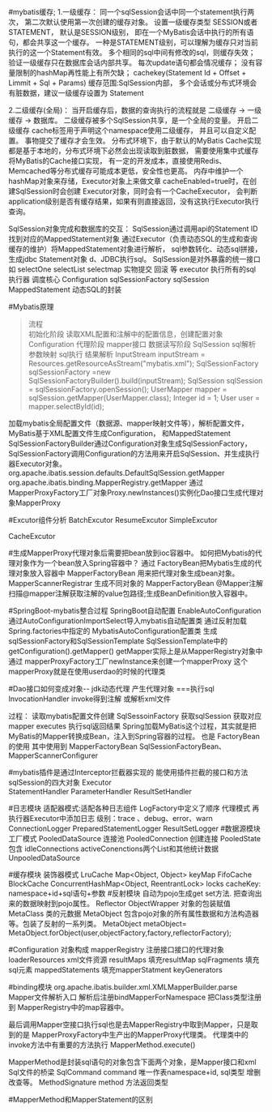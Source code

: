 #mybatis缓存; 
1.一级缓存： 同一个sqlSession会话中同一个statement执行两次，
第二次默认使用第一次创建的缓存对象。 设置一级缓存类型 SESSION或者STATEMENT，
默认是SESSION级别， 即在一个MyBatis会话中执行的所有语句，都会共享这一个缓存。
 一种是STATEMENT级别，可以理解为缓存只对当前执行的这一个Statement有效。 
 多个相同的sql中间有修改的sql，则缓存失效； 验证一级缓存只在数据库会话内部共享。
  每次update语句都会情况缓存； 没有容量限制的hashMap再性能上有所欠缺；
   cachekey(Statement Id + Offset + Limmit + Sql + Params) 缓存范围:SqlSession内部，
   多个会话或分布式环境会有脏数据，建议一级缓存设置为 Statement

2.二级缓存(全局)： 当开启缓存后，数据的查询执行的流程就是  二级缓存 -> 一级缓存 -> 数据库。 
二级缓存被多个SqlSession共享，是一个全局的变量。 
开启二级缓存 cache标签用于声明这个namespace使用二级缓存，
并且可以自定义配置。 事物提交了缓存才会生效。 
分布式环境下，由于默认的MyBatis Cache实现都是基于本地的，分布式环境下必然会出现读取到脏数据，
需要使用集中式缓存将MyBatis的Cache接口实现， 
有一定的开发成本，直接使用Redis、Memcached等分布式缓存可能成本更低，安全性也更高。 
内存中维护一个hashMap对象来存储，Executor对象上来做文章 cacheEnabled=true时，在创建SqlSession时会创建 Executor对象，同时会有一个CacheExecutor，
会判断application级别是否有缓存结果，如果有则直接返回，没有这执行Executor执行查询。

SqlSession对象完成和数据库的交互：
 SqlSession通过调用api的Statement ID找到对应的MappedStatement对象 通过Executor（负责动态SQL的生成和查询缓存的维护）将MappedStatement对象进行解析，
 sql参数转化、动态sql拼接，生成jdbc Statement对象 d、JDBC执行sql。
 SqlSession是对外暴露的统一接口 如 selectOne selectList selectmap 实物提交 回滚 等 executor 执行所有的sql 执行器 调度核心
 Configuration sqlSessionFactory sqlSession
MappedStatement 动态SQL的封装

#Mybatis原理

>流程  
 初始化阶段  读取XML配置和注解中的配置信息，创建配置对象 Configuration
 代理阶段  mapper接口
 数据读写阶段  SqlSession sql解析 参数映射 sql执行 结果解析
InputStream inputStream = Resources.getResourceAsStream("mybatis.xml"); 
SqlSessionFactory sqlSessionFactory =new SqlSessionFactoryBuilder().build(inputStream); 
SqlSession sqlSession = sqlSessionFactory.openSession();
UserMapper mapper = sqlSession.getMapper(UserMapper.class);
 Integer id = 1; 
 User user = mapper.selectById(id);
 

加载mybatis全局配置文件（数据源、mapper映射文件等），解析配置文件，MyBatis基于XML配置文件生成Configuration， 
和MappedStatement 
SqlSessionFactoryBuilder通过Configuration对象生成SqlSessionFactory，
SqlSessionFactory调用Configuration的方法用来开启SqlSession、并生成执行器Executor对象。
org.apache.ibatis.session.defaults.DefaultSqlSession.getMapper 
org.apache.ibatis.binding.MapperRegistry.getMapper 
通过MapperProxyFactory工厂对象Proxy.newInstances()实例化Dao接口生成代理对象MapperProxy
  
  
#Excutor组件分析
 BatchExcutor
 ResumeExcutor
 SimpleExcutor
 
 CacheExcutor

#生成MapperProxy代理对象后需要把bean放到ioc容器中。
如何把Mybatis的代理对象作为一个bean放入Spring容器中？ 通过 FactoryBean把Mybatis生成的代理对象放入容器中
MapperFactoryBean 用来把代理对象生成bean对象。
MapperScannerRegistrar 生成不同对象的 MapperFactoryBean @Mapper注解
 扫描@mapper注解获取注解的value包路径;生成BeanDefinition放入容器中。

#SpringBoot-mybatis整合过程
SpringBoot自动配置 EnableAutoConfiguration 通过AutoConfigurationImportSelect导入mybatis自动配置类 
通过反射加载Spring.factories中指定的 MybatisAutoConfiguration配置类 
生成sqlSessionFactory和SqlSessionTemplate SqlSessionTemplate中的getConfiguration().getMapper()
 getMapper实际上是从MapperRegistry对象中通过 mapperProxyFactory工厂newInstance来创建一个mapperProxy 
 这个mapperProxy就是在使用userdao的时候的代理类

#Dao接口如何变成对象-- jdk动态代理 产生代理对象 ===执行sql InvocationHandler invoke得到注解 或解析xml文件

过程： 读取mybatis配置文件创建 SqlSessoinFactory 获取sqlSession 获取对应mapper executes 执行sql返回结果
Spring加载MyBatis这个过程，其实就是把MyBatis的Mapper转换成Bean，注入到Spring容器的过程。
 也是 FactoryBean的使用 其中使用到 MapperFactoryBean SqlSessionFactoryBean、 MapperScannerConfigurer

#mybatis插件是通过Interceptor拦截器实现的
能使用插件拦截的接口和方法  sqlSession的四大对象 
Executor  
StatementHandler 
ParameterHandler 
ResultSetHandler



#日志模块
适配器模式:适配各种日志组件 LogFactory中定义了顺序
代理模式 再执行器Executor中添加日志
级别：trace 、debug、error、warn
ConnectionLogger
PreparedStatementLogger
ResultSetLogger
#数据源模块
工厂模式
PooledDataSource 连接池
PooledConnection  创建连接
PooledState 包含 idleConnections   activeConenctions两个List和其他统计数据 
UnpooledDataSource

#缓存模块
装饰器模式
LruCache     Map<Object, Object> keyMap
FifoCache 
BlockCache  ConcurrentHashMap<Object, ReentrantLock> locks
cacheKey:  namespace+id+sql语句+参数 
#反射模块
自动为pojo生成get set方法.
把查询出来的数据映射到pojo属性。
Reflector
ObjectWrapper 对象的包装赋值
MetaClass 类的元数据 
MetaObject 包含pojo对象的所有属性数据和方法构造器等。包装了反射的一系列类。
 MetaObject metaObject= MetaObject.forObject(user,objectFactory,factory,reflectorFactory);

#Configuration 对象构成
mapperRegistry  注册接口接口的代理对象
loaderResources  xml文件资源
resultMaps  填充resultMap
sqlFragments  填充sql元素
mappedStatements  填充mapperStatment
keyGenerators

#binding模块
org.apache.ibatis.builder.xml.XMLMapperBuilder.parse Mapper文件解析入口 
解析后注册bindMapperForNamespace 把Class类型注册到 MapperRegistry中的map容器中。

最后调用Mapper空接口执行sql也是去MapperRegistry中取到Mapper，只是取到的是 MapperProxyFactory中生产出的MapperProxy代理类。
代理类中的invoke方法中有重要的方法执行 MapperMethod.execute()

MapperMethod是封装sql语句的对象包含下面两个对象，是Mapper接口和xml Sql文件的桥梁
SqlCommand command 唯一作表namespace+id, sql类型 增删改查等。
MethodSignature method 方法返回类型

#MapperMethod和MapperStatement的区别








